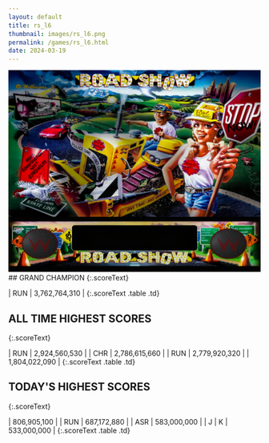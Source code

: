 ```yaml
---
layout: default
title: rs_l6
thumbnail: images/rs_l6.png
permalink: /games/rs_l6.html
date: 2024-03-19
---
```


<img src="../images/rs_l6.png" class="gameThumbnail img-fluid mx-auto align-middle">
## GRAND CHAMPION
{:.scoreText}

| RUN | 3,762,764,310 | 
{:.scoreText .table .td}

## ALL TIME HIGHEST SCORES
{:.scoreText}

| RUN | 2,924,560,530 | 
| CHR | 2,786,615,660 | 
| RUN | 2,779,920,320 | 
| 1,804,022,090 | 
{:.scoreText .table .td}

## TODAY'S HIGHEST SCORES
{:.scoreText}

| 806,905,100 | 
| RUN | 687,172,880 | 
| ASR | 583,000,000 | 
| J | K | 533,000,000 | 
{:.scoreText .table .td}
